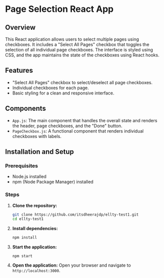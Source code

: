 # Page Selection React App

## Overview
This React application allows users to select multiple pages using checkboxes. It includes a "Select All Pages" checkbox that toggles the selection of all individual page checkboxes. The interface is styled using CSS, and the app maintains the state of the checkboxes using React hooks.

## Features
- "Select All Pages" checkbox to select/deselect all page checkboxes.
- Individual checkboxes for each page.
- Basic styling for a clean and responsive interface.

## Components
- `App.js`: The main component that handles the overall state and renders the header, page checkboxes, and the "Done" button.
- `PageCheckbox.js`: A functional component that renders individual checkboxes with labels.


## Installation and Setup

### Prerequisites
- Node.js installed
- npm (Node Package Manager) installed

### Steps
1. **Clone the repository:**
    ```sh
    git clone https://github.com/itsdheerajdp/ellty-test1.git
    cd ellty-test1
    ```

2. **Install dependencies:**
    ```sh
    npm install
    ```

3. **Start the application:**
    ```
    npm start
    ```

4. **Open the application:**
    Open your browser and navigate to `http://localhost:3000`.

